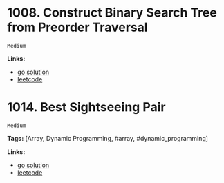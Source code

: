 
# 1008. Construct Binary Search Tree from Preorder Traversal

    Medium

**Links:**

- [go solution](./1008-construct-binary-search-tree-from-preorder-traversal.go)
- [leetcode](https://leetcode.com/problems/construct-binary-search-tree-from-preorder-traversal/)

# 1014. Best Sightseeing Pair

    Medium

**Tags:** [Array, Dynamic Programming, #array, #dynamic_programming]

**Links:**

- [go solution](./1014-best-sightseeing-pair.go)
- [leetcode](https://leetcode.com/problems/best-sightseeing-pair/)
